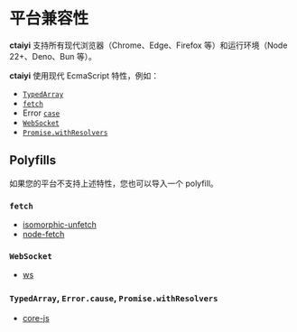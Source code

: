 # 平台兼容性

**ctaiyi** 支持所有现代浏览器（Chrome、Edge、Firefox 等）和运行环境（Node 22+、Deno、Bun 等）。

**ctaiyi** 使用现代 EcmaScript 特性，例如：

- [`TypedArray`](https://developer.mozilla.org/docs/Web/JavaScript/Reference/Global_Objects/TypedArray)
- [`fetch`](https://developer.mozilla.org/docs/Web/API/Fetch_API)
- Error [`case`](https://developer.mozilla.org/docs/Web/JavaScript/Reference/Global_Objects/Error/cause)
- [`WebSocket`](https://developer.mozilla.org/docs/Web/API/WebSocket)
- [`Promise.withResolvers`](https://developer.mozilla.org/docs/Web/JavaScript/Reference/Global_Objects/Promise/withResolvers)

## Polyfills

如果您的平台不支持上述特性，您也可以导入一个 polyfill。

### `fetch`

- [isomorphic-unfetch](https://github.com/developit/unfetch/tree/main/packages/isomorphic-unfetch)
- [node-fetch](https://github.com/node-fetch/node-fetch#providing-global-access)

### `WebSocket`

- [ws](https://github.com/websockets/ws)

### `TypedArray`, `Error.cause`, `Promise.withResolvers`

- [core-js](https://github.com/zloirock/core-js)

